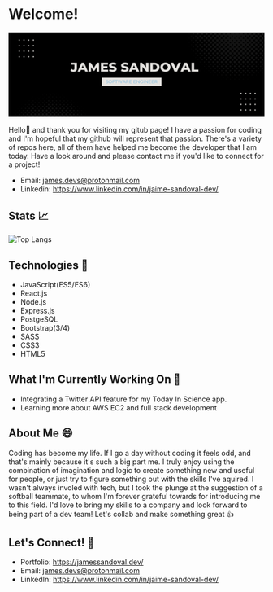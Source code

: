# Welcome!

![jaimegsandoval](images/james-engineer.png)

Hello:wave: and thank you for visiting my gitub page! I have a passion for coding and I'm hopeful that my github will represent that passion. There's a variety of repos here, all of them have helped me become the developer that I am today. Have a look around and please contact me if you'd like to connect for a project!

- Email: james.devs@protonmail.com
- Linkedin: https://www.linkedin.com/in/jaime-sandoval-dev/

## Stats :chart_with_upwards_trend:

![Top Langs](https://github-readme-stats.vercel.app/api/top-langs/?username=jaimegsandoval&layout=compact)

## Technologies :floppy_disk:

- JavaScript(ES5/ES6)
- React.js
- Node.js
- Express.js
- PostgeSQL
- Bootstrap(3/4)
- SASS
- CSS3
- HTML5

## What I'm Currently Working On :mechanical_arm:

- Integrating a Twitter API feature for my Today In Science app.
- Learning more about AWS EC2 and full stack development

## About Me :smile:

Coding has become my life. If I go a day without coding it feels odd, and that's mainly because it's such a big part me. I truly enjoy using the combination of imagination and logic to create something new and useful for people, or just try to figure something out with the skills I've aquired. I wasn't always involed with tech, but I took the plunge at the suggestion of a softball teammate, to whom I'm forever grateful towards for introducing me to this field. I'd love to bring my skills to a company and look forward to being part of a dev team! Let's collab and make something great :thumbsup:

## Let's Connect! :e-mail:

- Portfolio: https://jamessandoval.dev/
- Email: james.devs@protonmail.com
- LinkedIn: https://www.linkedin.com/in/jaime-sandoval-dev/
